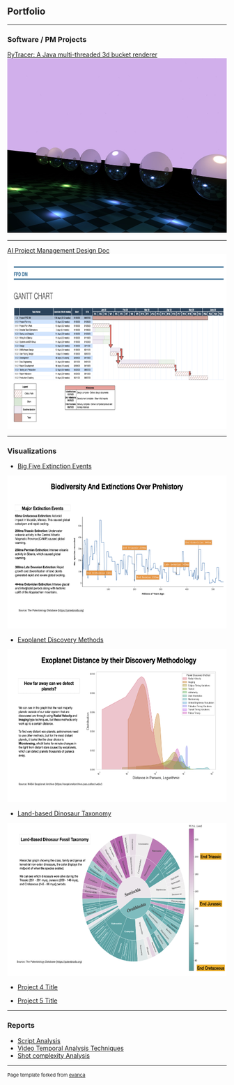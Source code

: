 ## Portfolio

---

### Software / PM Projects

[RyTracer: A Java multi-threaded 3d bucket renderer](https://github.com/ryanamundson1/ry_tracer)
<img src="images/ball_lineup.jpeg?raw=true" width="600" height="400"/>

---
[AI Project Management Design Doc]([/images/project_management_gantt.png](https://github.com/ryanamundson1/MSDS/blob/8733e940bbbd9d2086d59579f9dc03056f0a961a/MSDS-475/RyanAmundson_Final_FPD.pdf))
<img src="images/project_management_gantt.png?raw=true" width="600" height="400"/>

---

### Visualizations

- [Big Five Extinction Events](https://github.com/ryanamundson1/MSDS/blob/main/MSDS-455/assignment1_ryan_amundson.ipynb)
<img src="images/Ryan_Amundson_Assignement_1_timeseries.png?raw=true" width="650" height="350"/>

- [Exoplanet Discovery Methods](https://github.com/ryanamundson1/MSDS/blob/main/MSDS-455/assignment2_ryan_amundson.ipynb)
<img src="images/Ryan_Amundson_A2_categorical.png?raw=true" width="650" height="350"/>

- [Land-based Dinosaur Taxonomy](https://github.com/ryanamundson1/MSDS/blob/main/MSDS-455/assignment3_ryan_amundson.ipynb)
<img src="images/Ryan_Amundson_Assignment_3_hier.png?raw=true" width="650" height="350"/>

- [Project 4 Title](http://example.com/)

- [Project 5 Title](http://example.com/)

---

### Reports

- [Script Analysis](
https://github.com/ryanamundson1/MSDS/blob/3501d1461b6bc5e88af06cd560c7f9e61351442e/MSDS-453/RDA_final_assignment.pdf)
- [Video Temporal Analysis Techniques](https://github.com/ryanamundson1/MSDS/blob/3501d1461b6bc5e88af06cd560c7f9e61351442e/MSDS-498/RDA_final_assignment_498.pdf)
- [Shot complexity Analysis](https://github.com/ryanamundson1/MSDS/blob/8733e940bbbd9d2086d59579f9dc03056f0a961a/MSDS-458/RyanAmundson_final_assignment.pdf)


---
<p style="font-size:11px">Page template forked from <a href="https://github.com/evanca/quick-portfolio">evanca</a></p>
<!-- Remove above link if you don't want to attibute -->
